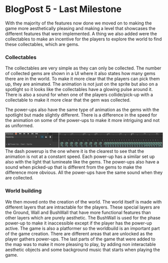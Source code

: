 ﻿# BlogPost 5 - Last Milestone

With the majority of the features now done we moved on to making the game more aesthetically pleasing and making a level that showcases the different features that were implemented. A thing we also added were the collectables to make an incentive for the players to explore the world to find these collectables, which are gems.

### Collectables

The collectables are very simple as they can only be collected. The number of collected gems are shown in a UI where it also states how many gems there are in the world. To make it more clear that the players can pick them up, they are animated. The animation is not just on the sprite but also on a spotlight so it looks like the collectables have a glowing pulse around it. There is also a sound for when one of the players collide/pick-up with a collectable to make it more clear that the gem was collected.

The power-ups also have the same type of animation as the gems with the spotlight but made slightly different. There is a difference in the speed for the animation on some of the power-ups to make it more intriguing and not as uniformed.

![animation](pictures/blog5.png)
The dash powerup is the one where it is the clearest to see that the animation is not at a constant speed. Each power-up has a similar set up also with the light that lumineate like the gems. The power-ups also have a sound when picked-up that is different from the gems to make the difference more obvious. All the power-ups have the same sound when they are collected.

### World building

We then moved onto the creation of the world. The world itself is made with different layers that are intractable for the players. These special layers are the Ground, Wall and BushWall that have more functional features than other layers which are purely aesthetic. The BushWall is used for the phase power-up to make it inaccessible except if the player has the power-up active. The game is also a platformer so the worldbuild is an important part of the game creation. There are different areas that are unlocked as the player gathers power-ups. The last parts of the game that were added to the map was to make it more pleasing to play, by adding non interactable aesthetic objects and some background music that starts when playing the game.